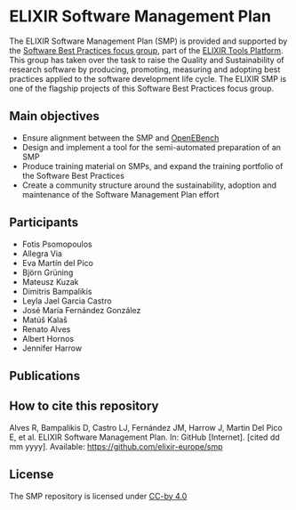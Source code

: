 # ELIXIR Software Management Plan

The ELIXIR Software Management Plan (SMP) is provided and supported by the [Software Best Practices focus group](https://elixir-europe.org/platforms/tools/software-best-practices), part of the [ELIXIR Tools Platform](https://elixir-europe.org/platforms/tools). This group has taken over the task to raise the Quality and Sustainability of research software by producing, promoting, measuring and adopting best practices applied to the software development life cycle. The ELIXIR SMP is one of the flagship projects of this Software Best Practices focus group.

## Main objectives

* Ensure alignment between the SMP and [OpenEBench](https://openebench.bsc.es/)
* Design and implement a tool for the semi-automated preparation of an SMP
* Produce training material on SMPs, and expand the training portfolio of the Software Best Practices
* Create a community structure around the sustainability, adoption and maintenance of the Software Management Plan effort

## Participants

* Fotis Psomopoulos 
* Allegra Via 
* Eva Martín del Pico
* Björn Grüning
* Mateusz Kuzak 
* Dimitris Bampalikis
* Leyla Jael Garcia Castro
* José María Fernández González
* Matúš Kalaš
* Renato Alves
* Albert Hornos
* Jennifer Harrow

## Publications


## How to cite this repository
Alves R, Bampalikis D, Castro LJ, Fernández JM, Harrow J, Martin Del Pico E, et al. ELIXIR Software Management Plan. In: GitHub [Internet]. [cited dd mm yyyy]. Available: https://github.com/elixir-europe/smp


## License

The SMP repository is licensed under [CC-by 4.0](https://creativecommons.org/licenses/by/4.0/)






